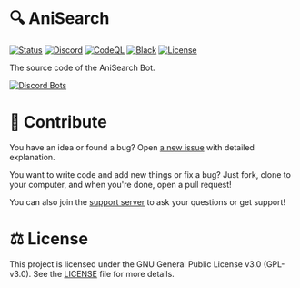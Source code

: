 # 🔍 AniSearch

[![Status](https://top.gg/api/widget/status/737236600878137363.svg)](https://top.gg/bot/737236600878137363)
[![Discord](https://img.shields.io/discord/835960108466176041?logo=discord&logoColor=ffffff)](https://discord.gg/Bv94yQYZM8)
[![CodeQL](https://github.com/IchBinLeoon/anisearch-discord-bot/actions/workflows/codeql-analysis.yml/badge.svg)](https://github.com/IchBinLeoon/anisearch-discord-bot/actions/workflows/codeql-analysis.yml)
[![Black](https://github.com/IchBinLeoon/anisearch-discord-bot/actions/workflows/black.yml/badge.svg)](https://github.com/IchBinLeoon/anisearch-discord-bot/actions/workflows/black.yml)
[![License](https://img.shields.io/github/license/IchBinLeoon/anisearch-discord-bot)](https://github.com/IchBinLeoon/anisearch-discord-bot/blob/main/LICENSE)

The source code of the AniSearch Bot.

[![Discord Bots](https://top.gg/api/widget/737236600878137363.svg)](https://top.gg/bot/737236600878137363)

# 🤝 Contribute
You have an idea or found a bug? Open [a new issue](https://github.com/IchBinLeoon/anisearch-discord-bot/issues) with detailed explanation.

You want to write code and add new things or fix a bug? Just fork, clone to your computer, and when you're done, open a pull request!

You can also join the [support server](https://discord.gg/Bv94yQYZM8) to ask your questions or get support!
    
# ⚖️ License
This project is licensed under the GNU General Public License v3.0 (GPL-v3.0). See the [LICENSE](https://github.com/IchBinLeoon/anisearch-discord-bot/blob/main/LICENSE) file for more details.

